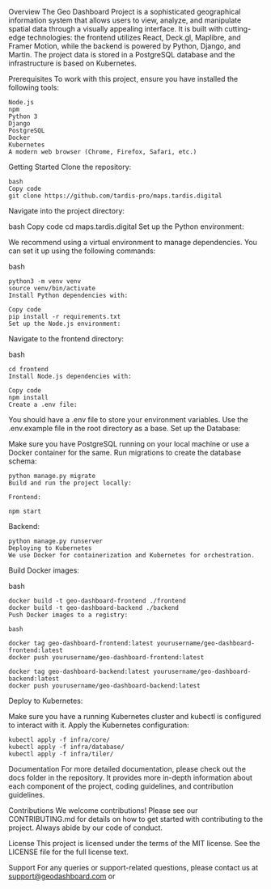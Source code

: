 Overview
The Geo Dashboard Project is a sophisticated geographical information system that allows users to view, analyze, and manipulate spatial data through a visually appealing interface. It is built with cutting-edge technologies: the frontend utilizes React, Deck.gl, Maplibre, and Framer Motion, while the backend is powered by Python, Django, and Martin. The project data is stored in a PostgreSQL database and the infrastructure is based on Kubernetes.

Prerequisites
To work with this project, ensure you have installed the following tools:
```
Node.js
npm
Python 3
Django
PostgreSQL
Docker
Kubernetes
A modern web browser (Chrome, Firefox, Safari, etc.)
```
Getting Started
Clone the repository:
```
bash
Copy code
git clone https://github.com/tardis-pro/maps.tardis.digital
```
Navigate into the project directory:

bash
Copy code
cd maps.tardis.digital
Set up the Python environment:

We recommend using a virtual environment to manage dependencies. You can set it up using the following commands:

bash
```
python3 -m venv venv
source venv/bin/activate
Install Python dependencies with:

Copy code
pip install -r requirements.txt
Set up the Node.js environment:
```
Navigate to the frontend directory:

bash
```
cd frontend
Install Node.js dependencies with:

Copy code
npm install
Create a .env file:
```
You should have a .env file to store your environment variables. Use the .env.example file in the root directory as a base.
Set up the Database:

Make sure you have PostgreSQL running on your local machine or use a Docker container for the same.
Run migrations to create the database schema:

```
python manage.py migrate
Build and run the project locally:

Frontend:

npm start
```
Backend:
```
python manage.py runserver
Deploying to Kubernetes
We use Docker for containerization and Kubernetes for orchestration.
```
Build Docker images:

bash
```
docker build -t geo-dashboard-frontend ./frontend
docker build -t geo-dashboard-backend ./backend
Push Docker images to a registry:

bash

docker tag geo-dashboard-frontend:latest yourusername/geo-dashboard-frontend:latest
docker push yourusername/geo-dashboard-frontend:latest

docker tag geo-dashboard-backend:latest yourusername/geo-dashboard-backend:latest
docker push yourusername/geo-dashboard-backend:latest
```
Deploy to Kubernetes:

Make sure you have a running Kubernetes cluster and kubectl is configured to interact with it.
Apply the Kubernetes configuration:
```
kubectl apply -f infra/core/
kubectl apply -f infra/database/
kubectl apply -f infra/tiler/

```
Documentation
For more detailed documentation, please check out the docs folder in the repository. It provides more in-depth information about each component of the project, coding guidelines, and contribution guidelines.

Contributions
We welcome contributions! Please see our CONTRIBUTING.md for details on how to get started with contributing to the project. Always abide by our code of conduct.

License
This project is licensed under the terms of the MIT license. See the LICENSE file for the full license text.

Support
For any queries or support-related questions, please contact us at support@geodashboard.com or
